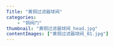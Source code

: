 ```yaml
---
Title: "黄铜过滤器球阀"
categories:
    - "铜阀门"
thumbnail: "黄铜过滤器球阀_head.jpg"
contentImages: ["黄铜过滤器球阀_01.jpg"]
---
```


